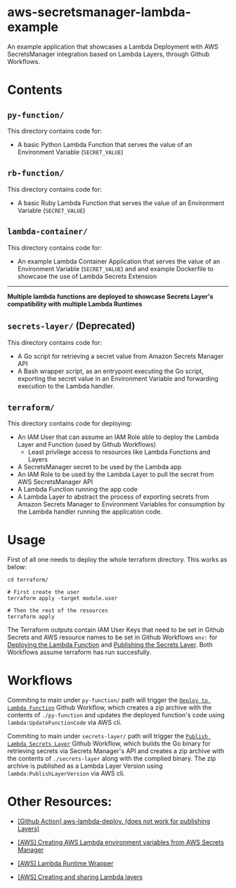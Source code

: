 # aws-secretsmanager-lambda-example
An example application that showcases a Lambda Deployment with AWS SecretsManager integration based on Lambda Layers, through Github Workflows.

# Contents
## `py-function/`

This directory contains code for:

* A basic Python Lambda Function that serves the value of an Environment Variable (`SECRET_VALUE`)

## `rb-function/`

This directory contains code for:

* A basic Ruby Lambda Function that serves the value of an Environment Variable (`SECRET_VALUE`)

## `lambda-container/`

This directory contains code for:

* An example Lambda Container Application that serves the value of an Environment Variable (`SECRET_VALUE`) and and example Dockerfile to showcase the use of Lambda Secrets Extension

---
**Multiple lambda functions are deployed to showcase  Secrets Layer's compatibility with multiple Lambda Runtimes**

## `secrets-layer/` (Deprecated)

This directory contains code for:

* A Go script for retrieving a secret value from Amazon Secrets Manager API
* A Bash wrapper script, as an entrypoint executing the Go script, exporting the secret value in an Environment Variable and forwarding execution to the Lambda handler.

## `terraform/`

This directory contains code for deploying:

* An IAM User that can assume an IAM Role able to deploy the Lambda Layer and Function (used by Github Workflows)
  * Least privilege access to resources like Lambda Functions and Layers
* A SecretsManager secret to be used by the Lambda app
* An IAM Role to be used by the Lambda Layer to pull the secret from AWS SecretsManager API
* A Lambda Function running the app code
* A Lambda Layer to abstract the process of exporting secrets from Amazon Secrets Manager to Environment Variables for consumption by the Lambda handler running the application code.

# Usage

First of all one needs to deploy the whole terraform directory. This works as below:

```
cd terraform/

# First create the user
terraform apply -target module.user

# Then the rest of the resources
terraform apply
```

The Terraform outputs contain IAM User Keys that need to be set in Github Secrets and AWS resource names to be set in Github Workflows `env:` for [Deploying the Lambda Function](https://github.com/skroutz/aws-secretsmanager-lambda-example/blob/main/.github/workflows/deploy-lambda-function.yml#L11) and [Publishing the Secrets Layer](https://github.com/skroutz/aws-secretsmanager-lambda-example/blob/main/.github/workflows/publish-secrets-layer.yml#L11). Both Workflows assume terraform has run succesfully.

# Workflows

Commiting to main under `py-function/` path will trigger the [`Deploy to Lambda Function`](https://github.com/skroutz/aws-secretsmanager-lambda-example/blob/main/.github/workflows/deploy-lambda-function.yml) Github Workflow, which creates a zip archive with the contents of `./py-function` and updates the deployed function's code using `lambda:UpdateFunctionCode` via AWS cli.

Commiting to main under `secrets-layer/` path will trigger the [`Publish Lambda Secrets Layer`](https://github.com/skroutz/aws-secretsmanager-lambda-example/blob/main/.github/workflows/publish-secrets-layer.yml) Github Workflow, which builds the Go binary for retrieving secrets via Secrets Manager's API and creates a zip archive with the contents of `./secrets-layer` along with the complied binary. The zip archive is published as a Lambda Layer Version using `lambda:PublishLayerVersion` via AWS cli.

# Other Resources:

* [\[Github Action\] aws-lambda-deploy. (does not work for publishing Layers)](https://github.com/marketplace/actions/aws-lambda-deploy)

* [\[AWS\] Creating AWS Lambda environment variables from AWS Secrets Manager](https://aws.amazon.com/blogs/compute/creating-aws-lambda-environmental-variables-from-aws-secrets-manager/)

* [\[AWS\] Lambda Runtime Wrapper](https://docs.aws.amazon.com/lambda/latest/dg/runtimes-modify.html#runtime-wrapper)

* [\[AWS\] Creating and sharing Lambda layers](https://docs.aws.amazon.com/lambda/latest/dg/configuration-layers.html)